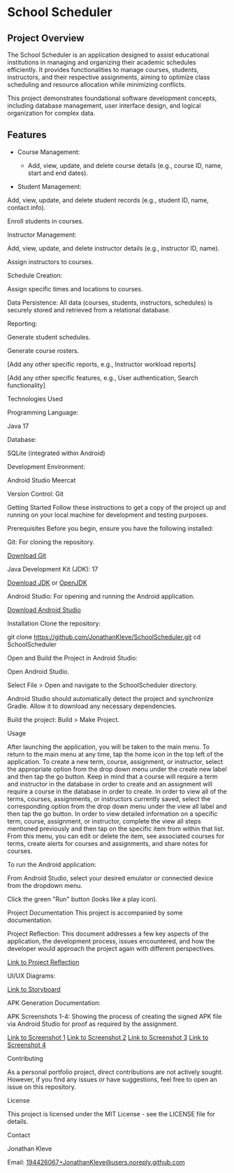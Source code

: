 # School Scheduler 
## Project Overview

The School Scheduler is an application designed to assist educational institutions in managing and organizing their academic schedules efficiently. It provides functionalities to manage courses, students, instructors, and their respective assignments, aiming to optimize class scheduling and resource allocation while minimizing conflicts.

This project demonstrates foundational software development concepts, including database management, user interface design, and logical organization for complex data.

## Features

* Course Management:

  * Add, view, update, and delete course details (e.g., course ID, name, start and end dates).

* Student Management:

Add, view, update, and delete student records (e.g., student ID, name, contact info).

Enroll students in courses.

Instructor Management:

Add, view, update, and delete instructor details (e.g., instructor ID, name).

Assign instructors to courses.

Schedule Creation:

Assign specific times and locations to courses.

Data Persistence: All data (courses, students, instructors, schedules) is securely stored and retrieved from a relational database.

Reporting:

Generate student schedules.

Generate course rosters.

[Add any other specific reports, e.g., Instructor workload reports]

[Add any other specific features, e.g., User authentication, Search functionality]

Technologies Used

Programming Language:

Java 17

Database:

SQLite (integrated within Android)

Development Environment:

Android Studio Meercat

Version Control: Git

Getting Started
Follow these instructions to get a copy of the project up and running on your local machine for development and testing purposes.

Prerequisites
Before you begin, ensure you have the following installed:

Git: For cloning the repository.

[Download Git](https://git-scm.com/downloads)

Java Development Kit (JDK): 17

[Download JDK](https://www.oracle.com/java/technologies/downloads/) or [OpenJDK](https://openjdk.java.net/install/)

Android Studio: For opening and running the Android application.

[Download Android Studio](https://developer.android.com/studio/install)

Installation
Clone the repository:

git clone https://github.com/JonathanKleve/SchoolScheduler.git
cd SchoolScheduler

Open and Build the Project in Android Studio:

Open Android Studio.

Select File > Open and navigate to the SchoolScheduler directory.

Android Studio should automatically detect the project and synchronize Gradle. Allow it to download any necessary dependencies.

Build the project: Build > Make Project.

Usage

After launching the application, you will be taken to the main menu. To return to the main menu at any time, tap the home icon in the top left of the application. To create a new term, course, assignment, or instructor, select the appropriate option from the drop down menu under the create new label and then tap the go button. Keep in mind that a course will require a term and instructor in the database in order to create and an assignment will require a course in the database in order to create. In order to view all of the terms, courses, assignments, or instructors currently saved, select the corresponding option from the drop down menu under the view all label and then tap the go button. In order to view detailed information on a specific term, course, assignment, or instructor, complete the view all steps mentioned previously and then tap on the specific item from within that list. From this menu, you can edit or delete the item, see associated courses for terms, create alerts for courses and assignments, and share notes for courses.

To run the Android application:

From Android Studio, select your desired emulator or connected device from the dropdown menu.

Click the green "Run" button (looks like a play icon).

Project Documentation
This project is accompanied by some documentation.

Project Reflection: This document addresses a few key aspects of the application, the development process, issues encountered, and how the developer would approach the project again with different perspectives.

[Link to Project Reflection](docs/School%20Scheduler%20Reflection.pdf)

UI/UX Diagrams:

[Link to Storyboard](docs/School%20Scheduler%20Storyboard.png)

APK Generation Documentation:

APK Screenshots 1-4: Showing the process of creating the signed APK file via Android Studio for proof as required by the assignment.

[Link to Screenshot 1](docs/APK%20Screenshot%201.png)
[Link to Screenshot 2](docs/APK%20Screenshot%202.png)
[Link to Screenshot 3](docs/APK%20Screenshot%203.png)
[Link to Screenshot 4](docs/APK%20Screenshot%204.png)

Contributing

As a personal portfolio project, direct contributions are not actively sought. However, if you find any issues or have suggestions, feel free to open an issue on this repository.

License

This project is licensed under the MIT License - see the LICENSE file for details.

Contact

Jonathan Kleve

Email: 194426067+JonathanKleve@users.noreply.github.com
